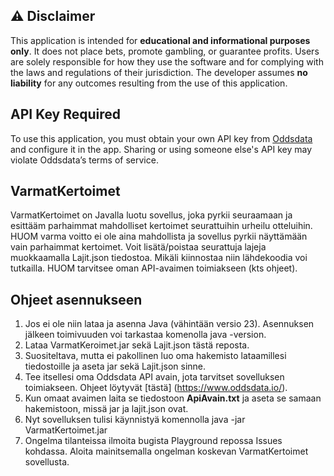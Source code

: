 ## ⚠️ Disclaimer

This application is intended for **educational and informational purposes only**. It does not place bets, promote gambling, or guarantee profits. Users are solely responsible for how they use the software and for complying with the laws and regulations of their jurisdiction. The developer assumes **no liability** for any outcomes resulting from the use of this application.

## API Key Required

To use this application, you must obtain your own API key from [Oddsdata](https://www.oddsdata.io/) and configure it in the app. Sharing or using someone else's API key may violate Oddsdata’s terms of service.


## VarmatKertoimet
VarmatKertoimet on Javalla luotu sovellus, joka pyrkii seuraamaan ja esittääm parhaimmat mahdolliset kertoimet seurattuihin urheilu otteluihin. HUOM varma voitto ei ole aina mahdollista ja sovellus pyrkii näyttämään vain parhaimmat kertoimet. Voit lisätä/poistaa seurattuja lajeja muokkaamalla Lajit.json tiedostoa. Mikäli kiinnostaa niin lähdekoodia voi tutkailla. HUOM tarvitsee oman API-avaimen toimiakseen (kts ohjeet). 

## Ohjeet asennukseen
1. Jos ei ole niin lataa ja asenna Java (vähintään versio 23). Asennuksen jälkeen toimivuuden voi tarkastaa komenolla java -version. 
2. Lataa VarmatKeroimet.jar sekä Lajit.json tästä reposta.
3. Suositeltava, mutta ei pakollinen luo oma hakemisto lataamillesi tiedostoille ja aseta jar sekä Lajit.json sinne.
4. Tee itsellesi oma Oddsdata API avain, jota tarvitset sovelluksen toimiakseen. Ohjeet löytyvät [tästä] (https://www.oddsdata.io/).
5. Kun omaat avaimen laita se tiedostoon **ApiAvain.txt** ja aseta se samaan hakemistoon, missä jar ja lajit.json ovat.
6. Nyt sovelluksen tulisi käynnistyä komennolla java -jar VarmatKertoimet.jar
7. Ongelma tilanteissa ilmoita bugista Playground repossa Issues kohdassa. Aloita mainitsemalla ongelman koskevan VarmatKertoimet sovellusta.


